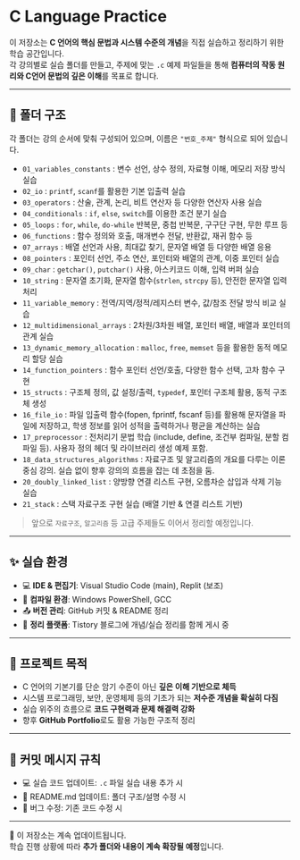 # C Language Practice

이 저장소는 **C 언어의 핵심 문법과 시스템 수준의 개념**을 직접 실습하고 정리하기 위한 학습 공간입니다.  
각 강의별로 실습 폴더를 만들고, 주제에 맞는 `.c` 예제 파일들을 통해 **컴퓨터의 작동 원리와 C언어 문법의 깊은 이해**를 목표로 합니다.

---

## 📂 폴더 구조

각 폴더는 강의 순서에 맞춰 구성되어 있으며, 이름은 `"번호_주제"` 형식으로 되어 있습니다.

- `01_variables_constants` : 변수 선언, 상수 정의, 자료형 이해, 메모리 저장 방식 실습
- `02_io` : `printf`, `scanf`를 활용한 기본 입출력 실습
- `03_operators` : 산술, 관계, 논리, 비트 연산자 등 다양한 연산자 사용 실습
- `04_conditionals` : `if`, `else`, `switch`를 이용한 조건 분기 실습
- `05_loops` : `for`, `while`, `do-while` 반복문, 중첩 반복문, 구구단 구현, 무한 루프 등
- `06_functions` : 함수 정의와 호출, 매개변수 전달, 반환값, 재귀 함수 등
- `07_arrays` : 배열 선언과 사용, 최대값 찾기, 문자열 배열 등 다양한 배열 응용
- `08_pointers` : 포인터 선언, 주소 연산, 포인터와 배열의 관계, 이중 포인터 실습
- `09_char` : `getchar()`, `putchar()` 사용, 아스키코드 이해, 입력 버퍼 실습
- `10_string` : 문자열 초기화, 문자열 함수(`strlen`, `strcpy` 등), 안전한 문자열 입력 처리
- `11_variable_memory` : 전역/지역/정적/레지스터 변수, 값/참조 전달 방식 비교 실습
- `12_multidimensional_arrays` : 2차원/3차원 배열, 포인터 배열, 배열과 포인터의 관계 실습
- `13_dynamic_memory_allocation` : `malloc`, `free`, `memset` 등을 활용한 동적 메모리 할당 실습
- `14_function_pointers` : 함수 포인터 선언/호출, 다양한 함수 선택, 고차 함수 구현
- `15_structs` : 구조체 정의, 값 설정/출력, `typedef`, 포인터 구조체 활용, 동적 구조체 생성
- `16_file_io` : 파일 입출력 함수(fopen, fprintf, fscanf 등)를 활용해 문자열을 파일에 저장하고, 학생 정보를 읽어 성적을 출력하거나 평균을 계산하는 실습
- `17_preprocessor` : 전처리기 문법 학습 (include, define, 조건부 컴파일, 분할 컴파일 등). 사용자 정의 헤더 및 라이브러리 생성 예제 포함.
- `18_data_structures_algorithms` : 자료구조 및 알고리즘의 개요를 다루는 이론 중심 강의. 실습 없이 향후 강의의 흐름을 잡는 데 초점을 둠.
- `20_doubly_linked_list` : 양방향 연결 리스트 구현, 오름차순 삽입과 삭제 기능 실습
- `21_stack` : 스택 자료구조 구현 실습 (배열 기반 & 연결 리스트 기반)




> 앞으로 `자료구조`, `알고리즘` 등 고급 주제들도 이어서 정리할 예정입니다.

---

## ✨ 실습 환경

- 💻 **IDE & 편집기**: Visual Studio Code (main), Replit (보조)
- 🧪 **컴파일 환경**: Windows PowerShell, GCC
- 📤 **버전 관리**: GitHub 커밋 & README 정리
- 🧠 **정리 플랫폼**: Tistory 블로그에 개념/실습 정리를 함께 게시 중

---

## 🚀 프로젝트 목적

- C 언어의 기본기를 단순 암기 수준이 아닌 **깊은 이해 기반으로 체득**
- 시스템 프로그래밍, 보안, 운영체제 등의 기초가 되는 **저수준 개념을 확실히 다짐**
- 실습 위주의 흐름으로 **코드 구현력과 문제 해결력 강화**
- 향후 **GitHub Portfolio**로도 활용 가능한 구조적 정리

---

## 🔖 커밋 메시지 규칙

- 💻 실습 코드 업데이트: `.c` 파일 실습 내용 추가 시
- 📝 README.md 업데이트: 폴더 구조/설명 수정 시
- 🐛 버그 수정: 기존 코드 수정 시

---

📌 이 저장소는 계속 업데이트됩니다.  
학습 진행 상황에 따라 **추가 폴더와 내용이 계속 확장될 예정**입니다.
